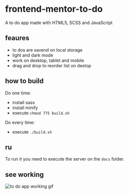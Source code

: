 # frontend-mentor-to-do
A to do app made with HTML5, SCSS and JavaScript

## feaures
* to dos are savend on local storage
* light and dark mode
* work on desktop, tablet and mobile
* drag and drop to reorder list on destop

## how to build
Do one time:
* install sass
* install minify
* execute `chmod 775 build.sh`

Do every time:
* execute `./build.sh`

## ru
To run it you need to execute the server on the `docs` folder.

## see working
![to do app working gif](https://user-images.githubusercontent.com/62714153/103438838-5ee52880-4c16-11eb-91f5-104b82672d93.gif)